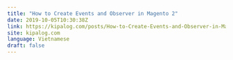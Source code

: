 ```yaml
---
title: "How to Create Events and Observer in Magento 2"
date: 2019-10-05T10:30:38Z
link: https://kipalog.com/posts/How-to-Create-Events-and-Observer-in-Magento-2?utm_medium=RSS&utm_source=news.12bit.vn
site: kipalog.com
language: Vietnamese
draft: false
---
```


